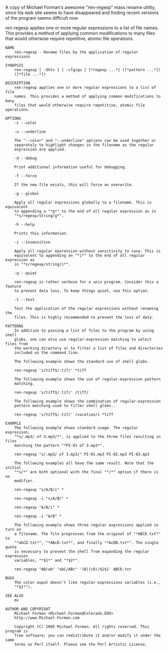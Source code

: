 A copy of Michael Forman's awesome "ren-regexp" mass rename utility, since his
web site seems to have disappeared and finding recent versions of the program
seems difficult now

ren-regexp applies one or more regular expressions to a list of file names.
This provides a method of applying common modifications to many files that
would otherwise require repetitive, atomic file operations.

    NAME
        ren-regexp - Rename files by the application of regular expressions
    
    SYNOPSIS
        ren-regexp [ -dhtv ] [ -cfgiqu ] [*regexp ...*] ([*pattern ...*])
        ([*file ...*])
    
    DESCRIPTION
        ren-regexp applies one or more regular expressions to a list of file
        names. This provides a method of applying common modifications to many
        files that would otherwise require repetitive, atomic file operations.
    
    OPTIONS
        -c --color
    
        -u --underline
    
        The "--color" and "--underline" options can be used together or
        separately to highlight changes in the filename as the regular
        expression are applied.
    
        -d --debug
    
        Print additional information useful for debugging.
    
        -f --force
    
        If the new file exists, this will force an overwrite.
    
        -g --global
    
        Apply all regular expressions globally to a filename. This is equivalent
        to appending a "*g*" to the end of all regular expression as in
        "*s/regexp/string/g*".
    
        -h --help
    
        Prints this information.
    
        -i --insensitive
    
        Apply all regular epxression without sensitivity to case. This is
        equivalent to appending an "*i*" to the end of all regular expression as
        in "*s/regexp/string/i*".
    
        -q --quiet
    
        ren-regexp is rather verbose for a unix program. Consider this a feature
        to prevent data loss. To keep things quiet, use this option.
    
        -t --test
    
        Test the application of the regular expressions without renaming the
        files. This is highly recommended to prevent the loss of data.
    
    PATTERNS
        In addition to passing a list of files to the program by using shell
        globs, one can also use regular-expression matching to select files from
        the working directory or to filter a list of files and directories
        included on the command line.
    
        The following example shows the standard use of shell globs.
    
        ren-regexp 's/tiff$/.tif/' *tiff
    
        The following example shows the use of regular-expression pattern
        matching.
    
        ren-regexp 's/tiff$/.tif/' /tiff/
    
        The following example shows the combination of regular-expression
        pattern matching used to filter shell globs..
    
        ren-regexp 's/tiff$/.tif/' /vacation/i *tiff
    
    EXAMPLE
        The following example shows standard usage. The regular expression,
        "*s/.mp3/ of 3.mp3/*", is applied to the three files resulting in files
        matching the pattern "*PI-01 of 3.mp3*".
    
        ren-regexp "s/.mp3/ of 3.mp3/" PI-01.mp3 PI-02.mp3 PI-03.mp3
    
        The following examples all have the same result. Note that the initial
        "*s/*" are both optional with the final "*/*" option if there is no
        modifier.
    
        ren-regexp "s/A/B/i" *
    
        ren-regexp -i "s/A/B/" *
    
        ren-regexp "A/B/i" *
    
        ren-regexp -i "A/B" *
    
        The following example shows three regular expressions applied in turn on
        a filename. The file progresses from the original of "*ABCD.txt*" to
        "*abCD.txt*", "*ABcD.txt*", and finally "*AcDB.txt*". The single quote
        is necessary to prevent the shell from expanding the regular expression
        variables, "*$1*" and "*$2*".
    
        ren-regexp "AB/ab" "abC/ABc" '(B)(cD)/$2$1' ABCD.txt
    
    BUGS
        The color ouput doesn't like regular expressions variables (i.e.,
        "*$1*").
    
    SEE ALSO
        mv
    
    AUTHOR AND COPYRIGHT
        Michael Forman <Michael.Forman@Colorado.EDU>
        http://www.Michael-Forman.com
    
        Copyright (C) 2005 Michael Forman. All rights reserved. This program is
        free software; you can redistribute it and/or modify it under the same
        terms as Perl itself. Please see the Perl Artistic License.
